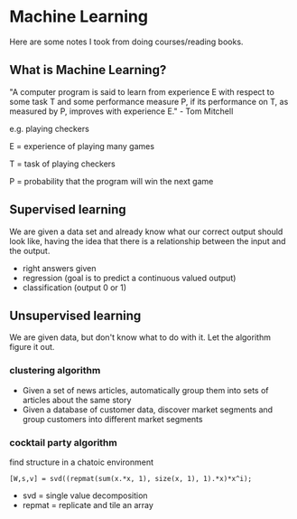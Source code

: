 # Machine Learning
Here are some notes I took from doing courses/reading books.

## What is Machine Learning?
"A computer program is said to learn from experience E with respect to some task T and some performance measure P, if its performance on T, as measured by P, improves with experience E." - Tom Mitchell

e.g. playing checkers

E = experience of playing many games

T = task of playing checkers

P = probability that the program will win the next game

## Supervised learning
We are given a data set and already know what our correct output should look like, having the idea that there is a relationship between the input and the output.

 * right answers given
 * regression (goal is to predict a continuous valued output)
 * classification (output 0 or 1)

## Unsupervised learning
We are given data, but don't know what to do with it. Let the algorithm figure it out.

### clustering algorithm

 * Given a set of news articles, automatically group them into sets of articles about the same story
 * Given a database of customer data, discover market segments and group customers into different market segments

### cocktail party algorithm
find structure in a chatoic environment

```
[W,s,v] = svd((repmat(sum(x.*x, 1), size(x, 1), 1).*x)*x^i);
```
 * svd = single value decomposition
 * repmat = replicate and tile an array
